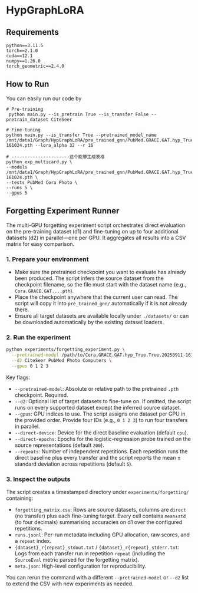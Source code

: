 # HypGraphLoRA

## Requirements
```
python==3.11.5
torch==2.1.0
cuda==12.1
numpy==1.26.0
torch_geometric==2.4.0
```

## How to Run
You can easily run our code by

```
# Pre-training
 python main.py --is_pretrain True --is_transfer False --pretrain_dataset CiteSeer

# Fine-tuning
python main.py --is_transfer True --pretrained_model_name /mnt/data1/Graph/HypGraphLoRA/pre_trained_gnn/PubMed.GRACE.GAT.hyp_True.True.20250911-161024.pth --lora_alpha 32 --r 16

# ----------------------这个能够生成表格
python exp_multicard.py \
--models /mnt/data1/Graph/HypGraphLoRA/pre_trained_gnn/PubMed.GRACE.GAT.hyp_True.True.20250911-161024.pth \
--tests PubMed Cora Photo \
--runs 5 \
--gpus 5

```

## Forgetting Experiment Runner

The multi-GPU forgetting experiment script orchestrates direct evaluation on the
pre-training dataset (d1) and fine-tuning on up to four additional datasets (d2)
in parallel—one per GPU. It aggregates all results into a CSV matrix for easy
comparison.

### 1. Prepare your environment

- Make sure the pretrained checkpoint you want to evaluate has already been
  produced. The script infers the source dataset from the checkpoint filename,
  so the file must start with the dataset name (e.g., `Cora.GRACE.GAT....pth`).
- Place the checkpoint anywhere that the current user can read. The script will
  copy it into `pre_trained_gnn/` automatically if it is not already there.
- Ensure all target datasets are available locally under `./datasets/` or can
  be downloaded automatically by the existing dataset loaders.

### 2. Run the experiment

```bash
python experiments/forgetting_experiment.py \
  --pretrained-model /path/to/Cora.GRACE.GAT.hyp_True.True.20250911-161024.pth \
  --d2 CiteSeer PubMed Photo Computers \
  --gpus 0 1 2 3
```

Key flags:

- `--pretrained-model`: Absolute or relative path to the pretrained `.pth`
  checkpoint. Required.
- `--d2`: Optional list of target datasets to fine-tune on. If omitted, the
  script runs on every supported dataset except the inferred source dataset.
- `--gpus`: GPU indices to use. The script assigns one dataset per GPU in the
  provided order. Provide four IDs (e.g., `0 1 2 3`) to run four transfers in
  parallel.
- `--direct-device`: Device for the direct baseline evaluation (default `cpu`).
- `--direct-epochs`: Epochs for the logistic-regression probe trained on the
  source representations (default `200`).
- `--repeats`: Number of independent repetitions. Each repetition runs the
  direct baseline plus every transfer and the script reports the mean ± standard
  deviation across repetitions (default `5`).

### 3. Inspect the outputs

The script creates a timestamped directory under `experiments/forgetting/`
containing:

- `forgetting_matrix.csv`: Rows are source datasets, columns are `direct`
  (no transfer) plus each fine-tuning target. Every cell contains
  `mean±std` (to four decimals) summarising accuracies on d1 over the configured
  repetitions.
- `runs.jsonl`: Per-run metadata including GPU allocation, raw scores, and a
  `repeat` index.
- `{dataset}_r{repeat}_stdout.txt` / `{dataset}_r{repeat}_stderr.txt`: Logs from
  each transfer run in repetition `repeat` (including the `SourceEval` metric
  parsed for the forgetting matrix).
- `meta.json`: High-level configuration for reproducibility.

You can rerun the command with a different `--pretrained-model` or `--d2` list
to extend the CSV with new experiments as needed.

